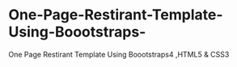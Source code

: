 # One-Page-Restirant-Template-Using-Boootstraps-
One Page Restirant Template Using Boootstraps4 ,HTML5 &amp;  CSS3
